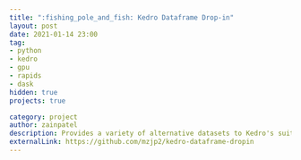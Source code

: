 ```yaml
---
title: ":fishing_pole_and_fish: Kedro Dataframe Drop-in"
layout: post
date: 2021-01-14 23:00
tag: 
- python
- kedro
- gpu
- rapids
- dask
hidden: true
projects: true

category: project
author: zainpatel
description: Provides a variety of alternative datasets to Kedro's suite of pandas datasets, with support for `modin[ray]`, `modin[dask]`, `cudf`, `dask` and `dask-cudf` with the intention of allowing Kedro users to accelerate their workflows using GPUs or clusters of GPUs.
externalLink: https://github.com/mzjp2/kedro-dataframe-dropin
---
```

